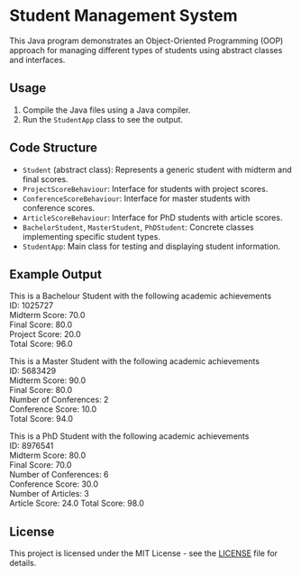 # Student Management System

This Java program demonstrates an Object-Oriented Programming (OOP) approach for managing different types of students using abstract classes and interfaces.

## Usage

1. Compile the Java files using a Java compiler.
2. Run the `StudentApp` class to see the output.

## Code Structure

- `Student` (abstract class): Represents a generic student with midterm and final scores.
- `ProjectScoreBehaviour`: Interface for students with project scores.
- `ConferenceScoreBehaviour`: Interface for master students with conference scores.
- `ArticleScoreBehaviour`: Interface for PhD students with article scores.
- `BachelorStudent`, `MasterStudent`, `PhDStudent`: Concrete classes implementing specific student types.
- `StudentApp`: Main class for testing and displaying student information.

## Example Output

This is a Bachelour Student with the following academic achievements  
ID: 1025727  
Midterm Score: 70.0  
Final Score: 80.0  
Project Score: 20.0  
Total Score: 96.0  

This is a Master Student with the following academic achievements  
ID: 5683429  
Midterm Score: 90.0  
Final Score: 80.0  
Number of Conferences: 2  
Conference Score: 10.0  
Total Score: 94.0  

This is a PhD Student with the following academic achievements  
ID: 8976541  
Midterm Score: 80.0  
Final Score: 70.0  
Number of Conferences: 6  
Conference Score: 30.0  
Number of Articles: 3  
Article Score: 24.0
Total Score: 98.0

## License

This project is licensed under the MIT License - see the [LICENSE](LICENSE) file for details.
